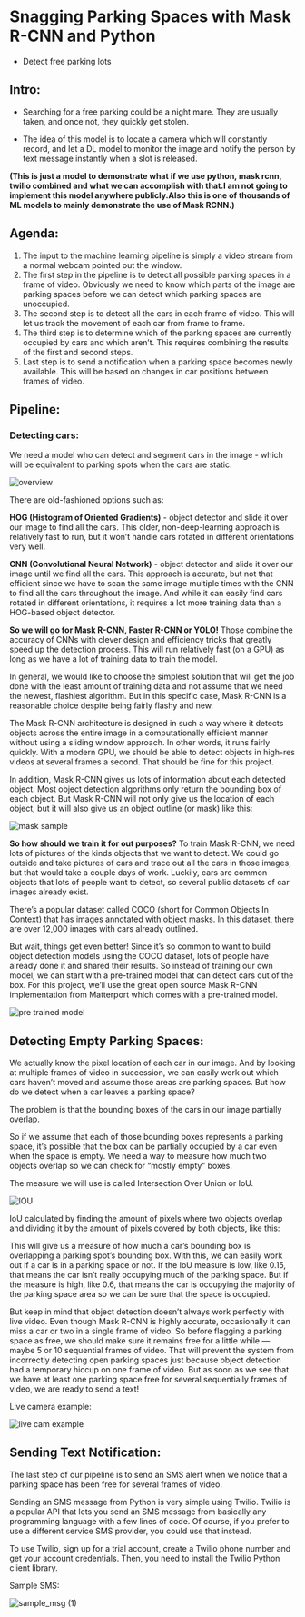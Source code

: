 # Snagging Parking Spaces with Mask R-CNN and Python
- Detect free parking lots
## Intro:
- Searching for a free parking could be a night mare. They are usually taken, and once not, they quickly get stolen.

- The idea of this model is to locate a camera which will constantly record, and let a DL model to monitor the image and notify the person by text message instantly when a slot is released.

**(This is just a model to demonstrate what if we use python, mask rcnn, twilio combined and what we can accomplish with that.I am not going to implement this model anywhere publicly.Also this is one of thousands of ML models to mainly demonstrate the use of Mask RCNN.)**

## Agenda:
1. The input to the machine learning pipeline is simply a video stream from a normal webcam pointed out the window.
2. The first step in the pipeline is to detect all possible parking spaces in a frame of video. Obviously we need to know which parts of the image are parking spaces before we can detect which parking spaces are unoccupied.
3. The second step is to detect all the cars in each frame of video. This will let us track the movement of each car from frame to frame.
4. The third step is to determine which of the parking spaces are currently occupied by cars and which aren’t. This requires combining the results of the first and second steps.
5. Last step is to send a notification when a parking space becomes newly available. This will be based on changes in car positions between frames of video.
## Pipeline:
### Detecting cars:
We need a model who can detect and segment cars in the image - which will be equivalent to parking spots when the cars are static.

![overview](https://user-images.githubusercontent.com/52026724/144708718-62abb1da-9870-4803-9d17-175b133e79ac.jpg)

There are old-fashioned options such as:

**HOG (Histogram of Oriented Gradients)** - object detector and slide it over our image to find all the cars. This older, non-deep-learning approach is relatively fast to run, but it won’t handle cars rotated in different orientations very well.

**CNN (Convolutional Neural Network)** - object detector and slide it over our image until we find all the cars. This approach is accurate, but not that efficient since we have to scan the same image multiple times with the CNN to find all the cars throughout the image. And while it can easily find cars rotated in different orientations, it requires a lot more training data than a HOG-based object detector.

**So we will go for Mask R-CNN, Faster R-CNN or YOLO!**
Those combine the accuracy of CNNs with clever design and efficiency tricks that greatly speed up the detection process. This will run relatively fast (on a GPU) as long as we have a lot of training data to train the model.

In general, we would like to choose the simplest solution that will get the job done with the least amount of training data and not assume that we need the newest, flashiest algorithm. But in this specific case, Mask R-CNN is a reasonable choice despite being fairly flashy and new.

The Mask R-CNN architecture is designed in such a way where it detects objects across the entire image in a computationally efficient manner without using a sliding window approach. In other words, it runs fairly quickly. With a modern GPU, we should be able to detect objects in high-res videos at several frames a second. That should be fine for this project.

In addition, Mask R-CNN gives us lots of information about each detected object. Most object detection algorithms only return the bounding box of each object. But Mask R-CNN will not only give us the location of each object, but it will also give us an object outline (or mask) like this:

![mask sample](https://user-images.githubusercontent.com/52026724/144707635-5f1018d8-dbcc-4922-8b21-d1faf2004d13.png)

**So how should we train it for out purposes?**
To train Mask R-CNN, we need lots of pictures of the kinds objects that we want to detect. We could go outside and take pictures of cars and trace out all the cars in those images, but that would take a couple days of work. Luckily, cars are common objects that lots of people want to detect, so several public datasets of car images already exist.

There’s a popular dataset called COCO (short for Common Objects In Context) that has images annotated with object masks. In this dataset, there are over 12,000 images with cars already outlined. 

But wait, things get even better! Since it’s so common to want to build object detection models using the COCO dataset, lots of people have already done it and shared their results. So instead of training our own model, we can start with a pre-trained model that can detect cars out of the box. For this project, we’ll use the great open source Mask R-CNN implementation from Matterport which comes with a pre-trained model.

![pre trained model](https://user-images.githubusercontent.com/52026724/144707644-fa7ff6a8-683f-42e3-a5c6-113c43ccac62.jpg)

## Detecting Empty Parking Spaces:
We actually know the pixel location of each car in our image. And by looking at multiple frames of video in succession, we can easily work out which cars haven’t moved and assume those areas are parking spaces. But how do we detect when a car leaves a parking space?

The problem is that the bounding boxes of the cars in our image partially overlap.

So if we assume that each of those bounding boxes represents a parking space, it’s possible that the box can be partially occupied by a car even when the space is empty. We need a way to measure how much two objects overlap so we can check for “mostly empty” boxes.

The measure we will use is called Intersection Over Union or IoU. 

![IOU](https://user-images.githubusercontent.com/52026724/144707646-aa1efa43-1553-44a0-9667-3f7ac48cd4a3.jpg)

IoU calculated by finding the amount of pixels where two objects overlap and dividing it by the amount of pixels covered by both objects, like this:

This will give us a measure of how much a car’s bounding box is overlapping a parking spot’s bounding box. With this, we can easily work out if a car is in a parking space or not. If the IoU measure is low, like 0.15, that means the car isn’t really occupying much of the parking space. But if the measure is high, like 0.6, that means the car is occupying the majority of the parking space area so we can be sure that the space is occupied. 

But keep in mind that object detection doesn’t always work perfectly with live video. Even though Mask R-CNN is highly accurate, occasionally it can miss a car or two in a single frame of video. So before flagging a parking space as free, we should make sure it remains free for a little while — maybe 5 or 10 sequential frames of video. That will prevent the system from incorrectly detecting open parking spaces just because object detection had a temporary hiccup on one frame of video. But as soon as we see that we have at least one parking space free for several sequentially frames of video, we are ready to send a text! 

Live camera example:

![live cam example](https://user-images.githubusercontent.com/52026724/144707651-9c70fc9b-7e11-478a-adba-d4e03054a770.jpg)

## Sending Text Notification:
The last step of our pipeline is to send an SMS alert when we notice that a parking space has been free for several frames of video.

Sending an SMS message from Python is very simple using Twilio. Twilio is a popular API that lets you send an SMS message from basically any programming language with a few lines of code. Of course, if you prefer to use a different service SMS provider, you could use that instead.

To use Twilio, sign up for a trial account, create a Twilio phone number and get your account credentials. Then, you need to install the Twilio Python client library.

Sample SMS:

![sample_msg (1)](https://user-images.githubusercontent.com/52026724/144707993-45c5c164-607e-4d70-982e-e918a320003f.gif)
